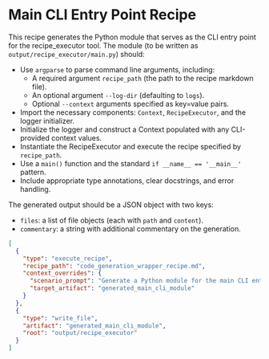 # Main CLI Entry Point Recipe

This recipe generates the Python module that serves as the CLI entry point for the recipe_executor tool. The module (to be written as `output/recipe_executor/main.py`) should:

- Use `argparse` to parse command line arguments, including:
  - A required argument `recipe_path` (the path to the recipe markdown file).
  - An optional argument `--log-dir` (defaulting to `logs`).
  - Optional `--context` arguments specified as key=value pairs.
- Import the necessary components: `Context`, `RecipeExecutor`, and the logger initializer.
- Initialize the logger and construct a Context populated with any CLI-provided context values.
- Instantiate the RecipeExecutor and execute the recipe specified by `recipe_path`.
- Use a `main()` function and the standard `if __name__ == '__main__'` pattern.
- Include appropriate type annotations, clear docstrings, and error handling.

The generated output should be a JSON object with two keys:

- `files`: a list of file objects (each with `path` and `content`).
- `commentary`: a string with additional commentary on the generation.

```json
[
  {
    "type": "execute_recipe",
    "recipe_path": "code_generation_wrapper_recipe.md",
    "context_overrides": {
      "scenario_prompt": "Generate a Python module for the main CLI entry point of a recipe execution tool. The module should be named 'main.py'. It should:\n\n- Import 'argparse', 'Context', 'RecipeExecutor', and the logger initializer.\n- Parse command line arguments including a required 'recipe_path', an optional '--log-dir' with default 'logs', and optional '--context' values provided as key=value pairs.\n- Initialize the logger using the provided log directory, create a Context with the CLI context values, instantiate a RecipeExecutor, and execute the recipe specified by 'recipe_path'.\n- Define a main() function and include the standard 'if __name__ == \"__main__\": main()' block.\n\nInclude proper type annotations, error handling, and docstrings. The final output should be a JSON object with 'files' (a list of file objects with 'path' and 'content') and 'commentary' (a string with additional commentary).",
      "target_artifact": "generated_main_cli_module"
    }
  },
  {
    "type": "write_file",
    "artifact": "generated_main_cli_module",
    "root": "output/recipe_executor"
  }
]
```
